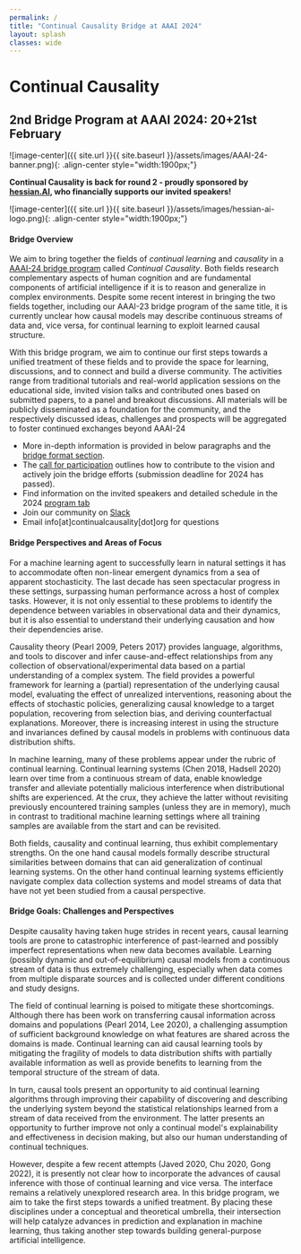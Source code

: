 ```yaml
---
permalink: /
title: "Continual Causality Bridge at AAAI 2024"
layout: splash
classes: wide
---
```


<style type="text/css">
    .image-center {
      display: block;
      margin-left: auto;
      margin-right: auto;
      float: right;
    }
</style>


# Continual Causality

## 2nd Bridge Program at AAAI 2024: 20+21st February 
![image-center]({{ site.url }}{{ site.baseurl }}/assets/images/AAAI-24-banner.png){: .align-center style="width:1900px;"} 

**Continual Causality is back for round 2 - proudly sponsored by [hessian.AI](https://hessian.ai), who financially supports our invited speakers!**

![image-center]({{ site.url }}{{ site.baseurl }}/assets/images/hessian-ai-logo.png){: .align-center style="width:1900px;"} 

#### Bridge Overview
We aim to bring together the fields of *continual learning* and *causality* in a [AAAI-24 bridge program](https://aaai.org/aaai-conference/aaai-24-bridge-program/) called *Continual Causality*. Both fields research complementary aspects of human cognition and are fundamental components of artificial intelligence if it is to reason and generalize in complex environments. Despite some recent interest in bringing the two fields together, including our AAAI-23 bridge program of the same title, it is currently unclear how causal models may describe continuous streams of data and, vice versa, for continual learning to exploit learned causal structure. 

With this bridge program, we aim to continue our first steps towards a unified treatment of these fields and to provide the space for learning, discussions, and to connect and build a diverse community. The activities range from traditional tutorials and real-world
application sessions on the educational side, invited vision
talks and contributed ones based on submitted papers, to a
panel and breakout discussions. All materials will be publicly
disseminated as a foundation for the community, and the respectively discussed ideas, challenges and prospects will be
aggregated to foster continued exchanges beyond AAAI-24

* More in-depth information is provided in below paragraphs and the [bridge format section](http://www.continualcausality.org/format/). 
* The [call for participation](http://www.continualcausality.org/cfp/) outlines how to contribute to the vision and actively join the bridge efforts (submission deadline for 2024 has passed).
* Find information on the invited speakers and detailed schedule in the 2024 [program tab](https://www.continualcausality.org/program/)
* Join our community on [Slack](https://join.slack.com/t/continualcausality/shared_invite/zt-1fwahodl3-7Z8xe_lzxj33qEbTs558kg)
* Email info[at]continualcausality[dot]org for questions  


#### Bridge Perspectives and Areas of Focus

For a machine learning agent to successfully learn in natural settings it has to accommodate often non-linear emergent dynamics from a sea of apparent stochasticity. The last decade has seen spectacular progress in these settings, surpassing human performance across a host of complex tasks. However, it is not only essential to these problems to identify the dependence between variables in observational data and their dynamics, but it is also essential to understand their underlying causation and how their dependencies arise.

Causality theory (Pearl 2009, Peters 2017} provides language, algorithms, and tools to discover and infer cause-and-effect relationships from any collection of observational/experimental data based on a partial understanding of a complex system. The field provides a powerful framework for learning a (partial) representation of the underlying causal model, evaluating the effect of unrealized interventions, reasoning about the effects of stochastic policies, generalizing causal knowledge to a target population, recovering from selection bias, and deriving counterfactual explanations. 
Moreover, there is increasing interest in using the structure and invariances defined by causal models in problems with continuous data distribution shifts. 

In machine learning, many of these problems appear under the rubric of continual learning. Continual learning systems (Chen 2018, Hadsell 2020) learn over time from a continuous stream of data, enable knowledge transfer and alleviate potentially malicious interference when distributional shifts are experienced. At the crux, they achieve the latter without revisiting previously encountered training samples (unless they are in memory), much in contrast to traditional machine learning settings where all training samples are available from the start and can be revisited. 

Both fields, causality and continual learning, thus exhibit complementary strengths. On the one hand causal models formally describe structural similarities between domains that can aid generalization of continual learning systems. On the other hand continual learning systems efficiently navigate complex data collection systems and model streams of data that have not yet been studied from a causal perspective. 


#### Bridge Goals: Challenges and Perspectives

Despite causality having taken huge strides in recent years, causal learning tools are prone to catastrophic interference of past-learned and possibly imperfect representations when new data becomes available. Learning (possibly dynamic and out-of-equilibrium) causal models from a continuous stream of data is thus extremely challenging, especially when data comes from multiple disparate sources and is collected under different conditions and study designs.

The field of continual learning is poised to mitigate these shortcomings. Although there has been work on transferring causal information across domains and populations (Pearl 2014, Lee 2020), a challenging assumption of sufficient background knowledge on what features are shared across the domains is made.
Continual learning can aid causal learning tools by mitigating the fragility of models to data distribution shifts with partially available information
as well as provide benefits to learning from the temporal structure of the stream of data. 

In turn, causal tools present an opportunity to aid continual learning algorithms through improving their capability of discovering and describing the underlying system beyond the statistical relationships learned from a stream of data received from the environment. The latter presents an opportunity to further improve not only a continual model's explainability and effectiveness in decision making, but also our human understanding of continual techniques.

However, despite a few recent attempts (Javed 2020, Chu 2020, Gong 2022), it is presently not clear how to incorporate the advances of causal inference with those of continual learning and vice versa. The interface remains a relatively unexplored research area. In this bridge program, we aim to take the first steps towards a unified treatment. By placing these disciplines under a conceptual and theoretical umbrella, their intersection will help catalyze advances in prediction and explanation in machine learning, thus taking another step towards building general-purpose artificial intelligence. 

